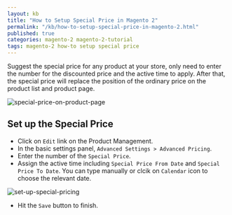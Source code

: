 ```yaml
---
layout: kb
title: "How to Setup Special Price in Magento 2"
permalink: "/kb/how-to-setup-special-price-in-magento-2.html"
published: true
categories: magento-2 magento-2-tutorial
tags: magento-2 how-to setup special price 
---
```


Suggest the special price for any product at your store, only need to enter the number for the discounted price and the active time to apply. After that, the special price will replace the position of the ordinary price on the product list and product page.

![special-price-on-product-page](https://lh4.googleusercontent.com/Sg4yKXU6fsadxboZ0J4cgaG3K4FfxqWRYCcIGBFdcoEsNNcngvnSQ8CPKsiWU74SPrwQ_G5xeZzzzLrWCGaMHBBjZHDEsZLTTaM7Y4Hg6c-i_bsVl2ubYFLJBh2HxIyRY4QNhLiD)

## Set up the Special Price

* Click on `Edit` link on the Product Management.
* In the basic settings panel, `Advanced Settings > Advanced Pricing`.
* Enter the number of the `Special Price`.
* Assign the active time including `Special Price From Date` and `Special Price To Date`. You can type manually or clcik on `Calendar` icon to choose the relevant date.

![set-up-special-pricing](https://lh6.googleusercontent.com/oTIC8BTVwCzlNuwtnDt-THkQjjuCy4CaiWCFI4z8xS3ayo-I_Fb2aVgbya_xQrmaLdHqzzss1LoRdAvtep1P_TiSwYDUn5ga1N3t7RRm6WFpgAovwJoZRdNrj2Qk4Z7F1vGVA6qS)

* Hit the `Save` button to finish.
